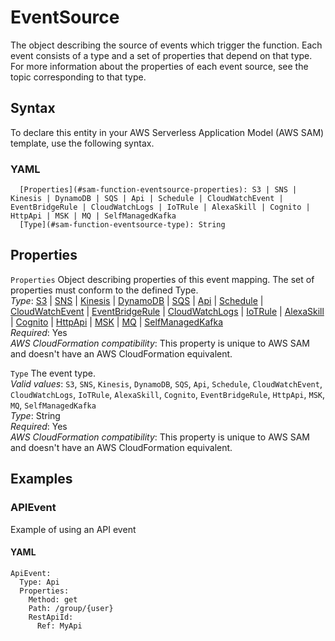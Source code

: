 # EventSource<a name="sam-property-function-eventsource"></a>

The object describing the source of events which trigger the function\. Each event consists of a type and a set of properties that depend on that type\. For more information about the properties of each event source, see the topic corresponding to that type\.

## Syntax<a name="sam-property-function-eventsource-syntax"></a>

To declare this entity in your AWS Serverless Application Model \(AWS SAM\) template, use the following syntax\.

### YAML<a name="sam-property-function-eventsource-syntax.yaml"></a>

```
  [Properties](#sam-function-eventsource-properties): S3 | SNS | Kinesis | DynamoDB | SQS | Api | Schedule | CloudWatchEvent | EventBridgeRule | CloudWatchLogs | IoTRule | AlexaSkill | Cognito | HttpApi | MSK | MQ | SelfManagedKafka
  [Type](#sam-function-eventsource-type): String
```

## Properties<a name="sam-property-function-eventsource-properties"></a>

 `Properties`   <a name="sam-function-eventsource-properties"></a>
Object describing properties of this event mapping\. The set of properties must conform to the defined Type\.  
*Type*: [S3](sam-property-function-s3.md) \| [SNS](sam-property-function-sns.md) \| [Kinesis](sam-property-function-kinesis.md) \| [DynamoDB](sam-property-function-dynamodb.md) \| [SQS](sam-property-function-sqs.md) \| [Api](sam-property-function-api.md) \| [Schedule](sam-property-function-schedule.md) \| [CloudWatchEvent](sam-property-function-cloudwatchevent.md) \| [EventBridgeRule](sam-property-function-eventbridgerule.md) \| [CloudWatchLogs](sam-property-function-cloudwatchlogs.md) \| [IoTRule](sam-property-function-iotrule.md) \| [AlexaSkill](sam-property-function-alexaskill.md) \| [Cognito](sam-property-function-cognito.md) \| [HttpApi](sam-property-function-httpapi.md) \| [MSK](sam-property-function-msk.md) \| [MQ](sam-property-function-mq.md) \| [SelfManagedKafka](sam-property-function-selfmanagedkafka.md)  
*Required*: Yes  
*AWS CloudFormation compatibility*: This property is unique to AWS SAM and doesn't have an AWS CloudFormation equivalent\.

 `Type`   <a name="sam-function-eventsource-type"></a>
The event type\.  
*Valid values*: `S3`, `SNS`, `Kinesis`, `DynamoDB`, `SQS`, `Api`, `Schedule`, `CloudWatchEvent`, `CloudWatchLogs`, `IoTRule`, `AlexaSkill`, `Cognito`, `EventBridgeRule`, `HttpApi`, `MSK`, `MQ`, `SelfManagedKafka`  
*Type*: String  
*Required*: Yes  
*AWS CloudFormation compatibility*: This property is unique to AWS SAM and doesn't have an AWS CloudFormation equivalent\.

## Examples<a name="sam-property-function-eventsource--examples"></a>

### APIEvent<a name="sam-property-function-eventsource--examples--apievent"></a>

Example of using an API event

#### YAML<a name="sam-property-function-eventsource--examples--apievent--yaml"></a>

```
ApiEvent:
  Type: Api
  Properties:
    Method: get
    Path: /group/{user}
    RestApiId: 
      Ref: MyApi
```